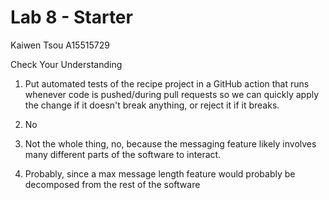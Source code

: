# Lab 8 - Starter

Kaiwen Tsou A15515729

Check Your Understanding 

1) Put automated tests of the recipe project in a GitHub action that runs whenever code is pushed/during pull requests so we can quickly apply the change if it doesn't break anything, or reject it if it breaks. 

2) No

3) Not the whole thing, no, because the messaging feature likely involves many different parts of the software to interact.

4) Probably, since a max message length feature would probably be decomposed from the rest of the software


